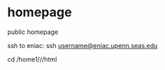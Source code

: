 # homepage
public homepage

ssh to eniac: ssh username@eniac.upenn.seas.edu

cd /home1/<first initial>/<username>/html
